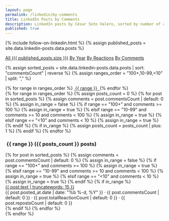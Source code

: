 ```yaml
---
layout: page
permalink: /linkedin/by-comments
title: LinkedIn Posts by Comments
description: LinkedIn posts by César Soto Valero, sorted by number of comments.
published: true
---
```


<!-- markdownlint-disable MD033 -->
{% include follow-on-linkedin.html %}
{% assign published_posts = site.data.linkedin-posts.data.posts %}

<!-- Buttons for ordering LinkedIn posts -->
<div class="list-filters">
  <a href="/linkedin" class="list-filter">All ({{ published_posts.size }})</a>
  <a href="/linkedin/by-year" class="list-filter">By Year</a>
  <a href="/linkedin/by-reactions" class="list-filter">By Reactions</a>
  <a href="/linkedin/by-comments" class="list-filter">By Comments</a>
</div>

{% assign sorted_posts = site.data.linkedin-posts.data.posts | sort: "commentsCount" | reverse %}
{% assign ranges_order = "100+,10-99,<10" | split: "," %}

<!-- Comments cloud -->
<div class="tag-list">
  {% for range in ranges_order %}
   <a href="#{{ range }}" class="btn btn-primary tag-btn">
    <i class="fas fa-comments" aria-hidden="true"></i>&nbsp;{{ range }}&nbsp;
   </a>
  {% endfor %}
</div>

<div id="full-tags-list">
  {% for range in ranges_order %}
   {% assign posts_count = 0 %}
   {% for post in sorted_posts %}
    {% assign comments = post.commentsCount | default: 0 %}
    {% assign in_range = false %}
    {% if range == "100+" and comments >= 100 %}
      {% assign in_range = true %}
    {% elsif range == "10-99" and comments >= 10 and comments < 100 %}
      {% assign in_range = true %}
    {% elsif range == "<10" and comments < 10 %}
      {% assign in_range = true %}
    {% endif %}
    {% if in_range %}
      {% assign posts_count = posts_count | plus: 1 %}
    {% endif %}
   {% endfor %}
   <h3 id="{{ range }}" class="linked-section">
    <i class="fas fa-comments" aria-hidden="true"></i>
    &nbsp;{{ range }}&nbsp;({{ posts_count }} posts)
   </h3>
   <div class="post-list">
    {% for post in sorted_posts %}
      {% assign comments = post.commentsCount | default: 0 %}
      {% assign in_range = false %}
      {% if range == "100+" and comments >= 100 %}
       {% assign in_range = true %}
      {% elsif range == "10-99" and comments >= 10 and comments < 100 %}
       {% assign in_range = true %}
      {% elsif range == "<10" and comments < 10 %}
       {% assign in_range = true %}
      {% endif %}
      {% if in_range %}
       <div class="tag-entry">
        <a href="{{ post.url }}" target="_blank">{{ post.text | truncatewords: 15 }}</a>
        <div class="entry-date">
          <time datetime="{{ post.posted_at.date }}">{{ post.posted_at.date | date: "%b %-d, %Y" }}</time>
          <span class="post-stats">
           · <i class="fas fa-comments" aria-hidden="true"></i> {{ post.commentsCount | default: 0 }}
           · <i class="fas fa-thumbs-up" aria-hidden="true"></i> {{ post.totalReactionCount | default: 0 }}
           · <i class="fas fa-retweet" aria-hidden="true"></i> {{ post.repostsCount | default: 0 }}
          </span>
        </div>
       </div>
      {% endif %}
    {% endfor %}
   </div>
  {% endfor %}
</div>
